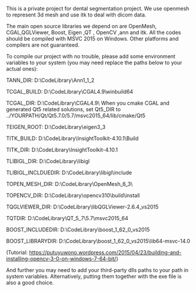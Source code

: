 This is a private project for dental segmentation project. 
We use openmesh to represent 3d mesh and use itk to deal with dicom data.

The main open source libraries we depend on are  OpenMesh, CGAL,QGLViewer, Boost, Eigen ,QT , OpenCV ,ann and itk.  All the codes should be compiled with MSVC 2015 on Windows. Other platforms and compilers are not guaranteed.

To compile our project with no trouble, please add some environment variables to your system (you may need replace the paths below to your actual ones):

TANN_DIR: D:\CodeLibrary\Ann1_1_2

TCGAL_BUILD: D:\CodeLibrary\CGAL4.9\winbuild64

TCGAL_DIR: D:\CodeLibrary\CGAL4.9\ When you cmake CGAL and generated Qt5 related solutions, set Qt5_DIR to ../YOURPATH/Qt/Qt5.7.0/5.7/msvc2015_64/lib/cmake/Qt5

TEIGEN_ROOT: D:\CodeLibrary\eigen3_3

TITK_BUILD: D:\CodeLibrary\InsightToolkit-4.10.1\Build

TITK_DIR: D:\CodeLibrary\InsightToolkit-4.10.1

TLIBIGL_DIR: D:\CodeLibrary\libigl

TLIBIGL_INCLDUEDIR: D:\CodeLibrary\libigl\include

TOPEN_MESH_DIR: D:\CodeLibrary\OpenMesh_6_3\

TOPENCV_DIR: D:\CodeLibrary\opencv310\build\install

TQGLVIEWER_DIR: D:\CodeLibrary\libQGLViewer-2.6.4_vs2015

TQTDIR: D:\CodeLibrary\QT_5_7\5.7\msvc2015_64

BOOST_INCLUDEDIR: D:\CodeLibrary\boost_1_62_0_vs2015

BOOST_LIBRARYDIR: D:\CodeLibrary\boost_1_62_0_vs2015\lib64-msvc-14.0

(Tutorial: https://putuyuwono.wordpress.com/2015/04/23/building-and-installing-opencv-3-0-on-windows-7-64-bit/)

And further you may need to add your third-party dlls paths to your path in system variables. Alternatively, putting them together with the exe file is also a good choice.